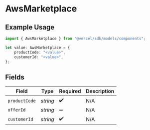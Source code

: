 # AwsMarketplace

## Example Usage

```typescript
import { AwsMarketplace } from "@vercel/sdk/models/components";

let value: AwsMarketplace = {
    productCode: "<value>",
    customerId: "<value>",
};
```

## Fields

| Field              | Type               | Required           | Description        |
| ------------------ | ------------------ | ------------------ | ------------------ |
| `productCode`      | *string*           | :heavy_check_mark: | N/A                |
| `offerId`          | *string*           | :heavy_minus_sign: | N/A                |
| `customerId`       | *string*           | :heavy_check_mark: | N/A                |
